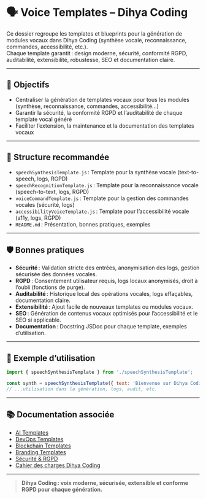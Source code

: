 # 🗣️ Voice Templates – Dihya Coding

Ce dossier regroupe les templates et blueprints pour la génération de modules vocaux dans Dihya Coding (synthèse vocale, reconnaissance, commandes, accessibilité, etc.).  
Chaque template garantit : design moderne, sécurité, conformité RGPD, auditabilité, extensibilité, robustesse, SEO et documentation claire.

---

## 🚀 Objectifs

- Centraliser la génération de templates vocaux pour tous les modules (synthèse, reconnaissance, commandes, accessibilité…)
- Garantir la sécurité, la conformité RGPD et l’auditabilité de chaque template vocal généré
- Faciliter l’extension, la maintenance et la documentation des templates vocaux

---

## 📁 Structure recommandée

- `speechSynthesisTemplate.js` : Template pour la synthèse vocale (text-to-speech, logs, RGPD)
- `speechRecognitionTemplate.js` : Template pour la reconnaissance vocale (speech-to-text, logs, RGPD)
- `voiceCommandTemplate.js` : Template pour la gestion des commandes vocales (sécurité, logs)
- `accessibilityVoiceTemplate.js` : Template pour l’accessibilité vocale (a11y, logs, RGPD)
- `README.md` : Présentation, bonnes pratiques, exemples

---

## 🛡️ Bonnes pratiques

- **Sécurité** : Validation stricte des entrées, anonymisation des logs, gestion sécurisée des données vocales.
- **RGPD** : Consentement utilisateur requis, logs locaux anonymisés, droit à l’oubli (fonctions de purge).
- **Auditabilité** : Historique local des opérations vocales, logs effaçables, documentation claire.
- **Extensibilité** : Ajout facile de nouveaux templates ou modules vocaux.
- **SEO** : Génération de contenus vocaux optimisés pour l’accessibilité et le SEO si applicable.
- **Documentation** : Docstring JSDoc pour chaque template, exemples d’utilisation.

---

## 📝 Exemple d’utilisation

```js
import { speechSynthesisTemplate } from './speechSynthesisTemplate';

const synth = speechSynthesisTemplate({ text: 'Bienvenue sur Dihya Coding', lang: 'fr-FR' });
// ...utilisation dans la génération, logs, audit, etc.
```

---

## 📚 Documentation associée

- [AI Templates](../ai/README.md)
- [DevOps Templates](../devops/README.md)
- [Blockchain Templates](../blockchain/README.md)
- [Branding Templates](../branding/README.md)
- [Sécurité & RGPD](../../../docs/security.md)
- [Cahier des charges Dihya Coding](../../../../../docs/user_guide/README.md)

---

> **Dihya Coding : voix moderne, sécurisée, extensible et conforme RGPD pour chaque génération.**